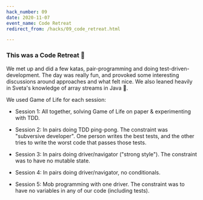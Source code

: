 ```yaml
---
hack_number: 09
date: 2020-11-07
event_name: Code Retreat
redirect_from: /hacks/09_code_retreat.html

---
```

### This was a Code Retreat 🥳

We met up and did a few katas, pair-programming and doing test-driven-development. The day was really fun, and provoked some interesting discussions around approaches and what felt nice. We also leaned heavily in Sveta's knowledge of array streams in Java 🙌.

We used Game of Life for each session:

- Session 1: All together, solving Game of Life on paper & experimenting with TDD.

- Session 2: In pairs doing TDD ping-pong. The constraint was "subversive developer". One person writes the best tests, and the other tries to write the worst code that passes those tests.

- Session 3: In pairs doing driver/navigator ("strong style"). The constraint was to have no mutable state.

- Session 4: In pairs doing driver/navigator, no conditionals.

- Session 5: Mob programming with one driver. The constraint was to have no variables in any of our code (including tests).

